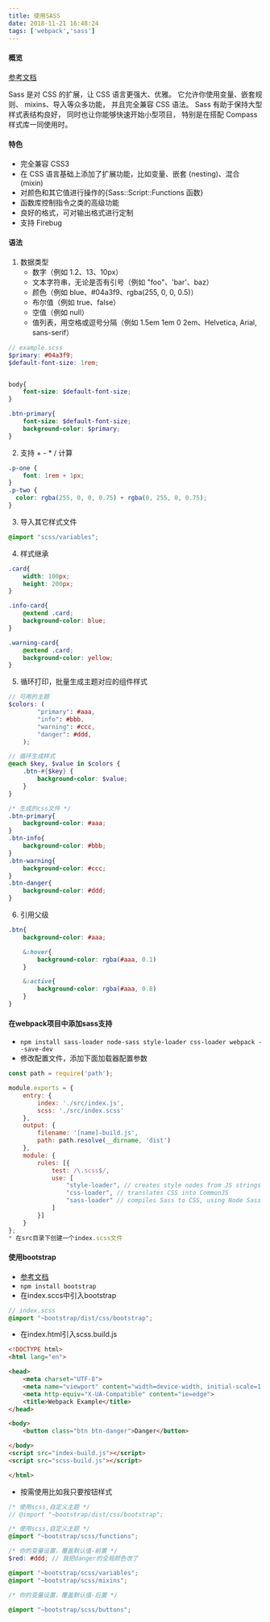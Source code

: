 ```yaml
---
title: 使用SASS
date: 2018-11-21 16:48:24
tags: ['webpack','sass']
---
```


#### 概览
[参考文档](http://sass.bootcss.com/docs/sass-reference/)

Sass 是对 CSS 的扩展，让 CSS 语言更强大、优雅。 它允许你使用变量、嵌套规则、 mixins、导入等众多功能， 并且完全兼容 CSS 语法。 Sass 有助于保持大型样式表结构良好， 同时也让你能够快速开始小型项目， 特别是在搭配 Compass 样式库一同使用时。

#### 特色

* 完全兼容 CSS3
* 在 CSS 语言基础上添加了扩展功能，比如变量、嵌套 (nesting)、混合 (mixin)
* 对颜色和其它值进行操作的{Sass::Script::Functions 函数}
* 函数库控制指令之类的高级功能
* 良好的格式，可对输出格式进行定制
* 支持 Firebug

#### 语法
1. 数据类型
    * 数字（例如 1.2、13、10px）
    * 文本字符串，无论是否有引号（例如 "foo"、'bar'、baz）
    * 颜色（例如 blue、#04a3f9、rgba(255, 0, 0, 0.5)）
    * 布尔值（例如 true、false）
    * 空值（例如 null）
    * 值列表，用空格或逗号分隔（例如 1.5em 1em 0 2em、Helvetica, Arial, sans-serif）
```scss
// example.scss
$primary: #04a3f9;
$default-font-size: 1rem;


body{
    font-size: $default-font-size;
}

.btn-primary{
    font-size: $default-font-size;
    background-color: $primary;
}
```
2. 支持 + - * / 计算
```scss
.p-one {
    font: 1rem + 1px; 
}
.p-two {
  color: rgba(255, 0, 0, 0.75) + rgba(0, 255, 0, 0.75);
}
```

3. 导入其它样式文件
```scss
@import "scss/variables";
```

4. 样式继承
```scss
.card{
    width: 100px;
    height: 200px;
}

.info-card{
    @extend .card;
    background-color: blue;
}

.warning-card{
    @extend .card;
    background-color: yellow;
}
```

5. 循环打印，批量生成主题对应的组件样式

```scss
// 可用的主题
$colors: (
        "primary": #aaa, 
        "info": #bbb,
        "warning": #ccc,
        "danger": #ddd,
    );

// 循环生成样式
@each $key, $value in $colors {
    .btn-#{$key} {
        background-color: $value;
    }
}
```

```css
/* 生成的css文件 */
.btn-primary{
    background-color: #aaa;
}
.btn-info{
    background-color: #bbb;
}
.btn-warning{
    background-color: #ccc;
}
.btn-danger{
    background-color: #ddd;
}
```

6. 引用父级
```scss
.btn{
    background-color: #aaa;

    &:hover{
        background-color: rgba(#aaa, 0.1)
    }

    &:active{
        background-color: rgba(#aaa, 0.8)
    }
}
```

#### 在webpack项目中添加sass支持

* `npm install sass-loader node-sass style-loader css-loader webpack --save-dev`
* 修改配置文件，添加下面加载器配置参数
```js
const path = require('path');

module.exports = {
    entry: {
        index: './src/index.js',
        scss: './src/index.scss'
    },
    output: {
        filename: '[name]-build.js',
        path: path.resolve(__dirname, 'dist')
    },
    module: {
        rules: [{
            test: /\.scss$/,
            use: [
                "style-loader", // creates style nodes from JS strings
                "css-loader", // translates CSS into CommonJS
                "sass-loader" // compiles Sass to CSS, using Node Sass by default
            ]
        }]
    }
};
* 在src目录下创建一个index.scss文件
```
#### 使用bootstrap

* [参考文档](http://getbootstrap.com/docs/4.1/getting-started/introduction/)
* `npm install bootstrap`
* 在index.sccs中引入bootstrap
```scss
// index.scss
@import "~bootstrap/dist/css/bootstrap";
```
* 在index.html引入scss.build.js
```html
<!DOCTYPE html>
<html lang="en">

<head>
    <meta charset="UTF-8">
    <meta name="viewport" content="width=device-width, initial-scale=1.0">
    <meta http-equiv="X-UA-Compatible" content="ie=edge">
    <title>Webpack Example</title>
</head>

<body>
    <button class="btn btn-danger">Danger</button>

</body>
<script src="index-build.js"></script>
<script src="scss-build.js"></script>

</html>
```
* 按需使用比如我只要按钮样式
```scss
/* 使用scss,自定义主题 */
// @import "~bootstrap/dist/css/bootstrap";

/* 使用scss,自定义主题 */
@import "~bootstrap/scss/functions";

/* 你的变量设置，覆盖默认值-前置 */
$red: #ddd; // 我把danger的全局颜色改了

@import "~bootstrap/scss/variables";
@import "~bootstrap/scss/mixins";

/* 你的变量设置，覆盖默认值-后置 */

@import "~bootstrap/scss/buttons";

```


